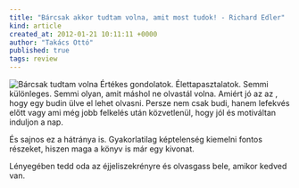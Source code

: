 ```yaml
---
title: "Bárcsak akkor tudtam volna, amit most tudok! - Richard Edler"
kind: article
created_at: 2012-01-21 10:11:11 +0000
author: "Takács Ottó"
published: true
tags: review
---
```

![Bárcsak tudtam volna](http://moly.hu/system/covers/normal/covers_161599.jpg?1325598282)
Értékes gondolatok. Élettapasztalatok. Semmi különleges. Semmi olyan, amit máshol ne olvastál volna. Amiért jó az az , hogy egy budin ülve el lehet olvasni. Persze nem csak budi, hanem lefekvés előtt vagy ami még jobb felkelés után közvetlenül, hogy jól és motiváltan induljon a nap.

És sajnos ez a hátránya is. Gyakorlatilag képtelenség kiemelni fontos részeket, hiszen maga a könyv is már egy kivonat.

Lényegében tedd oda az éjjeliszekrényre és olvasgass bele, amikor kedved van.

<div class='old-comments'></div>